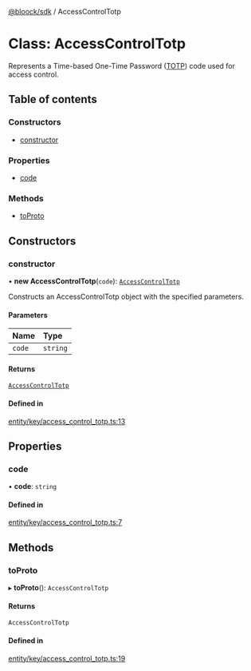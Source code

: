 [@bloock/sdk](../index.md) / AccessControlTotp

# Class: AccessControlTotp

Represents a Time-based One-Time Password ([TOTP](https://datatracker.ietf.org/doc/html/rfc6238)) code used for access control.

## Table of contents

### Constructors

- [constructor](AccessControlTotp.md#constructor)

### Properties

- [code](AccessControlTotp.md#code)

### Methods

- [toProto](AccessControlTotp.md#toproto)

## Constructors

### constructor

• **new AccessControlTotp**(`code`): [`AccessControlTotp`](AccessControlTotp.md)

Constructs an AccessControlTotp object with the specified parameters.

#### Parameters

| Name | Type |
| :------ | :------ |
| `code` | `string` |

#### Returns

[`AccessControlTotp`](AccessControlTotp.md)

#### Defined in

[entity/key/access_control_totp.ts:13](https://github.com/bloock/bloock-sdk/blob/587f793/languages/js/src/entity/key/access_control_totp.ts#L13)

## Properties

### code

• **code**: `string`

#### Defined in

[entity/key/access_control_totp.ts:7](https://github.com/bloock/bloock-sdk/blob/587f793/languages/js/src/entity/key/access_control_totp.ts#L7)

## Methods

### toProto

▸ **toProto**(): `AccessControlTotp`

#### Returns

`AccessControlTotp`

#### Defined in

[entity/key/access_control_totp.ts:19](https://github.com/bloock/bloock-sdk/blob/587f793/languages/js/src/entity/key/access_control_totp.ts#L19)
